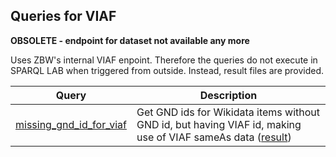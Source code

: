 ## Queries for VIAF

**OBSOLETE - endpoint for dataset not available any more**

Uses ZBW's internal VIAF enpoint. Therefore the queries do not execute in SPARQL LAB when triggered from outside. Instead, result files are provided.

Query | Description
------|------------
[missing_gnd_id_for_viaf](http://zbw.eu/beta/sparql-lab/?endpoint=http://172.16.10.102:3030/viaf/query&queryRef=https://api.github.com/repos/zbw/sparql-queries/contents/viaf/missing_gnd_id_for_viaf.rq) | Get GND ids for Wikidata items without GND id, but having VIAF id, making use of VIAF sameAs data ([result](https://raw.githubusercontent.com/zbw/sparql-queries/master/viaf/results/missing_gnd_id_for_viaf.viaf_2017-04-01.json.gz))
